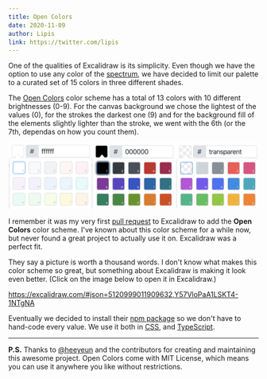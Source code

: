 ```yaml
---
title: Open Colors
date: 2020-11-09
author: Lipis
link: https://twitter.com/lipis
---
```


One of the qualities of Excalidraw is its simplicity. Even though we have the option to use any color of the [spectrum](https://www.google.com/search?q=%23c0ffee&hl=en), we have decided to limit our palette to a curated set of 15 colors in three different shades.

<!-- end -->

The [Open Colors](https://yeun.github.io/open-color/) color scheme has a total of 13 colors with 10 different brightnesses (0-9). For the canvas background we chose the lightest of the values (0), for the strokes the darkest one (9) and for the background fill of the elements slightly lighter than the stroke, we went with the 6th (or the 7th, dependas on how you count them).

![Color pickers](color-pickers.png)

I remember it was my very first [pull request](https://github.com/excalidraw/excalidraw/pull/378) to Excalidraw to add the **Open Colors** color scheme. I've known about this color scheme for a while now, but never found a great project to actually use it on. Excalidraw was a perfect fit.

They say a picture is worth a thousand words. I don't know what makes this color scheme so great, but something about Excalidraw is making it look even better. (Click on the image below to open it in Excalidraw.)

https://excalidraw.com/#json=5120999011909632,Y57VloPaA1LSKT4-1NTgNA

Eventually we decided to install their [npm package](https://www.npmjs.com/package/open-color) so we don't have to hand-code every value. We use it both in [CSS](https://github.com/excalidraw/excalidraw/blob/master/src/css/_variables.scss), and [TypeScript](https://github.com/excalidraw/excalidraw/blob/master/src/colors.ts).

---

**P.S.** Thanks to [@heeyeun](https://twitter.com/_heeyeun) and the contributors for creating and maintaining this awesome project. Open Colors come with MIT License, which means you can use it anywhere you like without restrictions.
